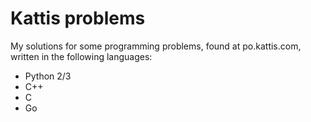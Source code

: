 # Kattis problems
My solutions for some programming problems, found at po.kattis.com, written in the following languages:<br>
<ul>
  <li>Python 2/3<br></li>
  <li>C++</li>
  <li>C</li>
  <li>Go</li>
</ul>
